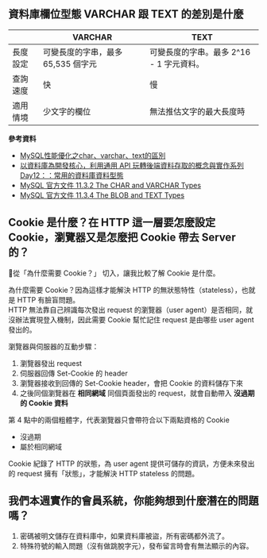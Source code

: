 ## 資料庫欄位型態 VARCHAR 跟 TEXT 的差別是什麼

|      | VARCHAR | TEXT |
| ---- | ------- | ---- |
| 長度設定 | 可變長度的字串，最多 65,535 個字元 | 可變長度的字串。最多 2^16 - 1 字元資料。 |
| 查詢速度 | 快 | 慢 |
| 適用情境 | 少文字的欄位 | 無法推估文字的最大長度時 |

**參考資料**

- [MySQL性能優化之char、varchar、text的區別](https://www.twblogs.net/a/5c126982bd9eee5e40bb4de6)
- [以資料庫為開發核心，利用通用 API 玩轉後端資料存取的概念與實作系列 Day12：：常用的資料庫資料型態](https://ithelp.ithome.com.tw/articles/10203456?sc=iThelpR)
- [MySQL 官方文件 11.3.2 The CHAR and VARCHAR Types](https://dev.mysql.com/doc/refman/5.7/en/char.html)
- [MySQL 官方文件 11.3.4 The BLOB and TEXT Types](https://dev.mysql.com/doc/refman/5.7/en/char.html)

## Cookie 是什麼？在 HTTP 這一層要怎麼設定 Cookie，瀏覽器又是怎麼把 Cookie 帶去 Server 的？

從「為什麼需要 Cookie？」 切入，讓我比較了解 Cookie 是什麼。

為什麼需要 Cookie？因為這樣才能解決 HTTP 的無狀態特性（stateless），也就是 HTTP 有臉盲問題。  
HTTP 無法靠自己辨識每次發出 request 的瀏覽器（user agent）是否相同，就沒辦法實現登入機制，因此需要 Cookie 幫忙記住 request 是由哪些 user agent 發出的。

瀏覽器與伺服器的互動步驟：

1. 瀏覽器發出 request
2. 伺服器回傳 Set-Cookie 的 header
3. 瀏覽器接收到回傳的 Set-Cookie header，會把 Cookie 的資料儲存下來
4. 之後同個瀏覽器在 **相同網域** 同個頁面發出的 request，就會自動帶入 **沒過期的 Cookie 資料**

第 4 點中的兩個粗體字，代表瀏覽器只會帶符合以下兩點資格的 Cookie
- 沒過期
- 屬於相同網域

Cookie 紀錄了 HTTP 的狀態，為 user agent 提供可儲存的資訊，方便未來發出的 request 擁有「狀態」，才能解決 HTTP stateless 的問題。

## 我們本週實作的會員系統，你能夠想到什麼潛在的問題嗎？

1. 密碼被明文儲存在資料庫中，如果資料庫被盜，所有密碼都外流了。
2. 特殊符號的輸入問題（沒有做跳脫字元），發布留言時會有無法顯示的內容。
